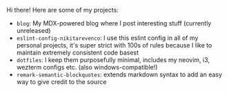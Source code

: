 Hi there! Here are some of my projects:
- `blog`: My MDX-powered blog where I post interesting stuff (currently unreleased)
- `eslint-config-nikitarevenco`: I use this eslint config in all of my personal projects, it's super strict with 100s of rules because I like to maintain extremely consistent code basest
- `dotfiles`: I keep them purposefully minimal, includes my neovim, i3, wezterm configs etc. (also windows-compatible!)
- `remark-semantic-blockquotes`: extends markdown syntax to add an easy way to give credit to the source
